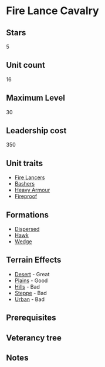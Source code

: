 # Fire Lance Cavalry

## Stars
5

## Unit count
16

## Maximum Level
30

## Leadership cost
350

## Unit traits
* [Fire Lancers](../../unit-traits/fire-lancers.md)
* [Bashers](../../unit-traits/bashers.md)
* [Heavy Armour](../../unit-traits/heavy-armour.md)
* [Fireproof](../../unit-traits/fireproof.md)

## Formations
* [Dispersed](../../formations/dispersed.md)
* [Hawk](../../formations/hawk.md)
* [Wedge](../../formations/wedge.md)

## Terrain Effects
* [Desert](../../terrain-effects/desert) - Great
* [Plains](../../terrain-effects/plains) - Good
* [Hills](../../terrain-effects/hills) - Bad
* [Steppe](../../terrain-effects/steppe) - Bad
* [Urban](../../terrain-effects/urban) - Bad

## Prerequisites

## Veterancy tree

## Notes
